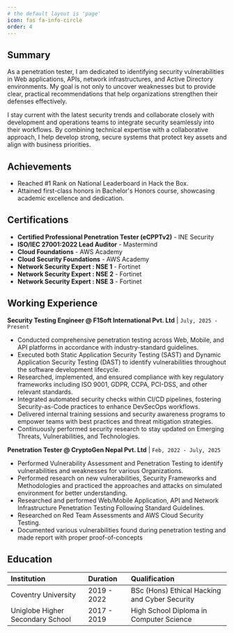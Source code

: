 ```yaml
---
# the default layout is 'page'
icon: fas fa-info-circle
order: 4
---
```


## Summary

As a penetration tester, I am dedicated to identifying security vulnerabilities in Web applications, APIs, network infrastructures, and Active Directory environments. My goal is not only to uncover weaknesses but to provide clear, practical recommendations that help organizations strengthen their defenses effectively.

I stay current with the latest security trends and collaborate closely with development and operations teams to integrate security seamlessly into their workflows. By combining technical expertise with a collaborative approach, I help develop strong, secure systems that protect key assets and align with business priorities.

## Achievements

- Reached #1 Rank on National Leaderboard in Hack the Box.
- Attained first-class honors in Bachelor's Honors course, showcasing academic excellence and dedication.

## Certifications

- **Certified Professional Penetration Tester (eCPPTv2)** - INE Security
- **ISO/IEC 27001:2022 Lead Auditor** - Mastermind
- **Cloud Foundations** - AWS Academy 
- **Cloud Security Foundations** - AWS Academy 
- **Network Security Expert : NSE 1** - Fortinet
- **Network Security Expert : NSE 2** - Fortinet
- **Network Security Expert : NSE 3** - Fortinet


## Working Experience

**Security Testing Engineer @ F1Soft International Pvt. Ltd**
| `July, 2025 - Present`
- Conducted comprehensive penetration testing across Web, Mobile, and API platforms in accordance with industry-standard guidelines.
- Executed both Static Application Security Testing (SAST) and Dynamic Application Security Testing (DAST) to identify vulnerabilities throughout the software development lifecycle.
- Researched, implemented, and ensured compliance with key regulatory frameworks including ISO 9001, GDPR, CCPA, PCI-DSS, and other relevant standards.
- Integrated automated security checks within CI/CD pipelines, fostering Security-as-Code practices to enhance DevSecOps workflows.
- Delivered internal training sessions and security awareness programs to empower teams with best practices and threat mitigation strategies.
- Continuously performed security research to stay updated on Emerging Threats, Vulnerabilities, and Technologies.

**Penetration Tester @ CryptoGen Nepal Pvt. Ltd**
| `Feb, 2022 - July, 2025`
- Performed Vulnerability Assessment and Penetration Testing to identify vulnerabilities and weaknesses for various Organizations.
- Performed research on new vulnerabilities, Security Frameworks and Methodologies and practiced the approaches and attacks on simulated environment for better understanding.
- Researched and performed Web/Mobile Application, API and Network Infrastructure Penetration Testing Following Standard Guidelines.
- Researched on Red Team Assessments and AWS Cloud Security Testing.
- Documented various vulnerabilities found during penetration testing and made report with proper proof-of-concepts

## Education

| Institution                       | Duration    | Qualification                                 |
|:----------------------------------|:------------|:----------------------------------------------|
| Coventry University               | 2019 - 2022 | BSc (Hons) Ethical Hacking and Cyber Security |
| Uniglobe Higher Secondary School  | 2017 - 2019 | High School Diploma in Computer Science       |


